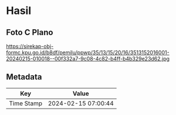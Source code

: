 # Hasil

## Foto C Plano

https://sirekap-obj-formc.kpu.go.id/b8df/pemilu/ppwp/35/13/15/20/16/3513152016001-20240215-010018--00f332a7-9c08-4c82-b4ff-b4b329e23d62.jpg


## Metadata

| Key        | Value               |
| ---------- | ------------------- |
| Time Stamp | 2024-02-15 07:00:44 |



